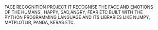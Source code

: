 FACE RECOGNITION PROJECT
IT RECOGNISE THE FACE AND EMOTIONS OF THE HUMANS , HAPPY, SAD,ANGRY, FEAR ETC
BUILT WITH THE PYTHON PROGRAMMING LANGUAGE AND ITS LIBRARIES LIKE NUMPY, MATPLOTLIB, PANDA, KERAS ETC.

